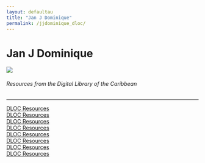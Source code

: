 ```yaml
---
layout: defaultau
title: "Jan J Dominique"
permalink: /jjdominique_dloc/
---
```

<!-- partial:index.partial.html -->
<div class="content">
    <h1>Jan J Dominique</h1>
    <div class="quote">
        <div><img src="http://ile-en-ile.org/wp-content/uploads/2004/02/dominique.jpg" class="logo"></div>
    </div>
    <body>
    <h6>Resources from the Digital Library of the Caribbean</h6><hr> 
        <a href="https://www.dloc.com/AA00073438/00001/downloads" target="_blank">DLOC Resources</a><br>
        <a href="https://www.dloc.com/AA00072955/00001/downloads" target="_blank">DLOC Resources</a><br>
        <a href="https://www.dloc.com/AA00072956/00001/downloads" target="_blank">DLOC Resources</a><br>
        <a href="https://www.dloc.com/AA00072959/00001/downloads" target="_blank">DLOC Resources</a><br>
        <a href="https://www.dloc.com/AA00074338/00001/downloads" target="_blank">DLOC Resources</a><br>
        <a href="https://www.dloc.com/AA00072960/00001/downloads" target="_blank">DLOC Resources</a><br>
        <a href="https://www.dloc.com/AA00074496/00001/downloads" target="_blank">DLOC Resources</a><br>
        <a href="https://www.dloc.com/AA00072593/00001/downloads" target="_blank">DLOC Resources</a><br>
    </body> 
          </div>
  <!-- partial -->
<script src='https://cdnjs.cloudflare.com/ajax/libs/jquery/3.1.1/jquery.min.js'></script><script  src="{{ site.baseurl }}/assets/js/authorscript.js"></script>